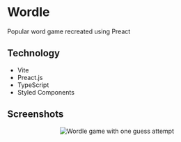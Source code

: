 # Wordle

Popular word game recreated using Preact

## Technology
- Vite
- Preact.js
- TypeScript
- Styled Components

## Screenshots
<p align="middle">
  <img src="https://github.com/bartosztrusinski/wordle/assets/33166095/bd0672f9-b11e-4f95-b455-dd38b6cc698b" alt="Wordle game with one guess attempt">
</p>
